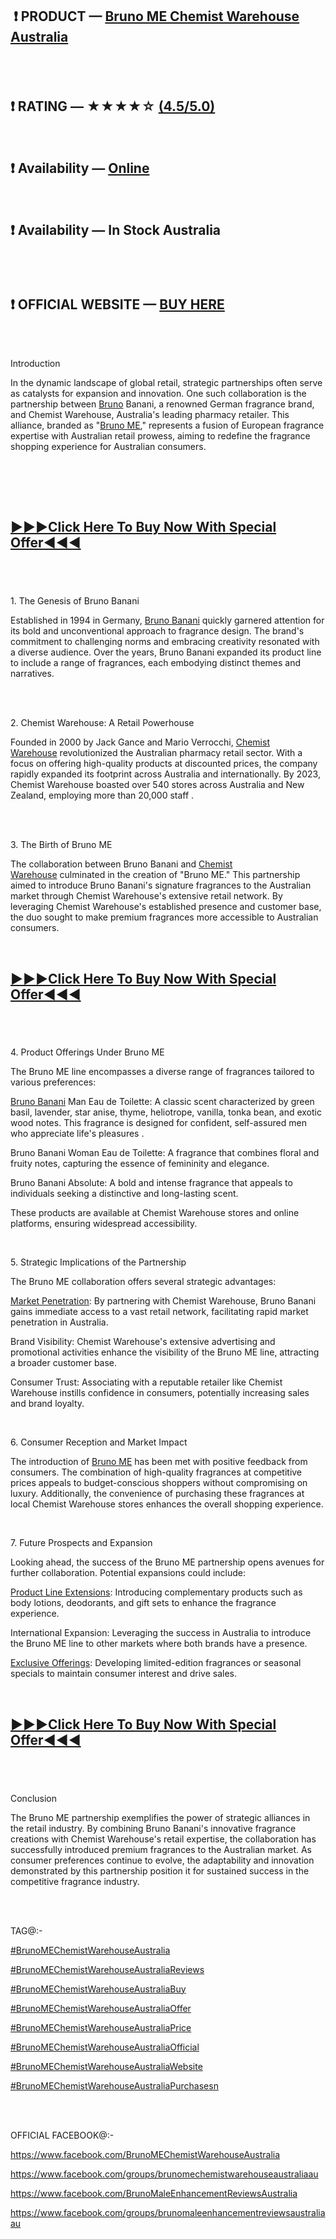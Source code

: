 <h2 class="CjVfdc"><span class="C9DxTc ">&nbsp;</span><span class="jgG6ef C9DxTc ">❗ PRODUCT &mdash;&nbsp;</span><a class="XqQF9c" href="https://www.facebook.com/BrunoMEChemistWarehouseAustralia" target="_blank"><span class="jgG6ef C9DxTc ">Bruno ME Chemist Warehouse Australia</span></a></h2>
<h2 id="h.7is0wugx20l5" class="CobnVe yMxPgf  aP9Z7e">&nbsp;</h2>
<h2 class="CjVfdc"><span class="C9DxTc ">❗ RATING &mdash; ★★★★☆&nbsp;</span><a class="XqQF9c" href="https://www.facebook.com/BrunoMEChemistWarehouseAustralia" target="_blank"><span class="C9DxTc ">(4.5/5.0)</span></a></h2>
<div class="PPhIP rviiZ">&nbsp;</div>
<h2 class="CjVfdc"><span class="C9DxTc ">❗ Availability &mdash;&nbsp;</span><a class="XqQF9c" href="https://careline360.com/bruno-me-au-buy" target="_blank"><span class="C9DxTc ">Online</span></a></h2>
<div class="PPhIP rviiZ">&nbsp;</div>
<h2 class="CjVfdc"><span class="C9DxTc ">❗ Availability &mdash; In Stock Australia</span></h2>
<h2 id="h.qybalkzem178" class="CobnVe yMxPgf  aP9Z7e">&nbsp;</h2>
<h2 class="CjVfdc"><span class="C9DxTc ">❗ OFFICIAL WEBSITE &mdash;&nbsp;</span><a class="XqQF9c" href="https://careline360.com/bruno-me-au-buy" target="_blank"><span class="C9DxTc ">BUY HERE</span></a></h2>
<p class="zfr3Q CDt4Ke " dir="ltr"><span class="C9DxTc "><br /><br /></span></p>
<p class="zfr3Q CDt4Ke " dir="ltr"><span class="C9DxTc ">Introduction</span></p>
<p class="zfr3Q CDt4Ke " dir="ltr"><span class="C9DxTc ">In the dynamic landscape of global retail, strategic partnerships often serve as catalysts for expansion and innovation. One such collaboration is the partnership between&nbsp;</span><a class="XqQF9c" href="https://www.facebook.com/BrunoMEChemistWarehouseAustralia" target="_blank"><span class="C9DxTc ">Bruno</span></a><span class="C9DxTc ">&nbsp;Banani, a renowned German fragrance brand, and Chemist Warehouse, Australia's leading pharmacy retailer. This alliance, branded as "</span><a class="XqQF9c" href="https://www.facebook.com/BrunoMEChemistWarehouseAustralia" target="_blank"><span class="C9DxTc ">Bruno ME</span></a><span class="C9DxTc ">," represents a fusion of European fragrance expertise with Australian retail prowess, aiming to redefine the fragrance shopping experience for Australian consumers.</span></p>
<p>&nbsp;</p>
<div id="h.6azj5y6isiil" class="CobnVe yMxPgf  aP9Z7e">&nbsp;</div>
<div class="PPhIP rviiZ">&nbsp;</div>
<h2 class="CjVfdc"><a class="XqQF9c" href="https://careline360.com/bruno-me-au-buy" target="_blank"><span class="C9DxTc aw5Odc ">►►►Click Here To Buy Now With Special Offer◄◄◄</span></a></h2>
<h2>&nbsp;</h2>
<p class="zfr3Q CDt4Ke " dir="ltr"><span class="C9DxTc ">1. The Genesis of Bruno Banani</span></p>
<p class="zfr3Q CDt4Ke " dir="ltr"><span class="C9DxTc ">Established in 1994 in Germany,&nbsp;</span><a class="XqQF9c" href="https://www.facebook.com/BrunoMEChemistWarehouseAustralia" target="_blank"><span class="C9DxTc ">Bruno Banani</span></a><span class="C9DxTc ">&nbsp;quickly garnered attention for its bold and unconventional approach to fragrance design. The brand's commitment to challenging norms and embracing creativity resonated with a diverse audience. Over the years, Bruno Banani expanded its product line to include a range of fragrances, each embodying distinct themes and narratives.</span></p>
<p class="zfr3Q CDt4Ke " dir="ltr"><span class="C9DxTc "><br /><br /></span></p>
<p class="zfr3Q CDt4Ke " dir="ltr"><span class="C9DxTc ">2. Chemist Warehouse: A Retail Powerhouse</span></p>
<p class="zfr3Q CDt4Ke " dir="ltr"><span class="C9DxTc ">Founded in 2000 by Jack Gance and Mario Verrocchi,&nbsp;</span><a class="XqQF9c" href="https://www.facebook.com/groups/brunomechemistwarehouseaustraliaau" target="_blank"><span class="C9DxTc ">Chemist Warehouse</span></a><span class="C9DxTc ">&nbsp;revolutionized the Australian pharmacy retail sector. With a focus on offering high-quality products at discounted prices, the company rapidly expanded its footprint across Australia and internationally. By 2023, Chemist Warehouse boasted over 540 stores across Australia and New Zealand, employing more than 20,000 staff .</span></p>
<p class="zfr3Q CDt4Ke " dir="ltr"><span class="C9DxTc "><br /><br /></span></p>
<p class="zfr3Q CDt4Ke " dir="ltr"><span class="C9DxTc ">3. The Birth of Bruno ME</span></p>
<p class="zfr3Q CDt4Ke " dir="ltr"><span class="C9DxTc ">The collaboration between Bruno Banani and&nbsp;</span><a class="XqQF9c" href="https://www.facebook.com/groups/brunomechemistwarehouseaustraliaau" target="_blank"><span class="C9DxTc ">Chemist Warehouse</span></a><span class="C9DxTc ">&nbsp;culminated in the creation of "Bruno ME." This partnership aimed to introduce Bruno Banani's signature fragrances to the Australian market through Chemist Warehouse's extensive retail network. By leveraging Chemist Warehouse's established presence and customer base, the duo sought to make premium fragrances more accessible to Australian consumers.</span></p>
<p>&nbsp;</p>
<h2 class="zfr3Q CDt4Ke " dir="ltr"><a class="XqQF9c" href="https://careline360.com/bruno-me-au-buy" target="_blank"><span class="jgG6ef C9DxTc ">►►►Click Here To Buy Now With Special Offer◄◄◄</span></a></h2>
<h2>&nbsp;</h2>
<p class="zfr3Q CDt4Ke " dir="ltr"><span class="C9DxTc ">4. Product Offerings Under Bruno ME</span></p>
<p class="zfr3Q CDt4Ke " dir="ltr"><span class="C9DxTc ">The Bruno ME line encompasses a diverse range of fragrances tailored to various preferences:</span></p>
<p class="zfr3Q CDt4Ke " dir="ltr"><a class="XqQF9c" href="https://www.facebook.com/BrunoMaleEnhancementReviewsAustralia" target="_blank"><span class="C9DxTc ">Bruno Banani</span></a><span class="C9DxTc ">&nbsp;Man Eau de Toilette: A classic scent characterized by green basil, lavender, star anise, thyme, heliotrope, vanilla, tonka bean, and exotic wood notes. This fragrance is designed for confident, self-assured men who appreciate life's pleasures .</span></p>
<p class="zfr3Q CDt4Ke " dir="ltr"><span class="C9DxTc ">Bruno Banani Woman Eau de Toilette: A fragrance that combines floral and fruity notes, capturing the essence of femininity and elegance.</span></p>
<p class="zfr3Q CDt4Ke " dir="ltr"><span class="C9DxTc ">Bruno Banani Absolute: A bold and intense fragrance that appeals to individuals seeking a distinctive and long-lasting scent.</span></p>
<p class="zfr3Q CDt4Ke " dir="ltr"><span class="C9DxTc ">These products are available at Chemist Warehouse stores and online platforms, ensuring widespread accessibility.</span></p>
<p>&nbsp;</p>
<p class="zfr3Q CDt4Ke " dir="ltr"><span class="C9DxTc ">5. Strategic Implications of the Partnership</span></p>
<p class="zfr3Q CDt4Ke " dir="ltr"><span class="C9DxTc ">The Bruno ME collaboration offers several strategic advantages:</span></p>
<p class="zfr3Q CDt4Ke " dir="ltr"><a class="XqQF9c" href="https://www.facebook.com/BrunoMaleEnhancementReviewsAustralia" target="_blank"><span class="C9DxTc ">Market Penetration</span></a><span class="C9DxTc ">: By partnering with Chemist Warehouse, Bruno Banani gains immediate access to a vast retail network, facilitating rapid market penetration in Australia.</span></p>
<p class="zfr3Q CDt4Ke " dir="ltr"><span class="C9DxTc ">Brand Visibility: Chemist Warehouse's extensive advertising and promotional activities enhance the visibility of the Bruno ME line, attracting a broader customer base.</span></p>
<p class="zfr3Q CDt4Ke " dir="ltr"><span class="C9DxTc ">Consumer Trust: Associating with a reputable retailer like Chemist Warehouse instills confidence in consumers, potentially increasing sales and brand loyalty.</span></p>
<p>&nbsp;</p>
<p class="zfr3Q CDt4Ke " dir="ltr"><span class="C9DxTc ">6. Consumer Reception and Market Impact</span></p>
<p class="zfr3Q CDt4Ke " dir="ltr"><span class="C9DxTc ">The introduction of&nbsp;</span><a class="XqQF9c" href="https://www.facebook.com/BrunoMaleEnhancementReviewsAustralia" target="_blank"><span class="C9DxTc ">Bruno ME</span></a><span class="C9DxTc ">&nbsp;has been met with positive feedback from consumers. The combination of high-quality fragrances at competitive prices appeals to budget-conscious shoppers without compromising on luxury. Additionally, the convenience of purchasing these fragrances at local Chemist Warehouse stores enhances the overall shopping experience.</span></p>
<p>&nbsp;</p>
<p class="zfr3Q CDt4Ke " dir="ltr"><span class="C9DxTc ">7. Future Prospects and Expansion</span></p>
<p class="zfr3Q CDt4Ke " dir="ltr"><span class="C9DxTc ">Looking ahead, the success of the Bruno ME partnership opens avenues for further collaboration. Potential expansions could include:</span></p>
<p class="zfr3Q CDt4Ke " dir="ltr"><a class="XqQF9c" href="https://www.facebook.com/BrunoMEChemistWarehouseAustralia" target="_blank"><span class="C9DxTc ">Product Line Extensions</span></a><span class="C9DxTc ">: Introducing complementary products such as body lotions, deodorants, and gift sets to enhance the fragrance experience.</span></p>
<p class="zfr3Q CDt4Ke " dir="ltr"><span class="C9DxTc ">International Expansion: Leveraging the success in Australia to introduce the Bruno ME line to other markets where both brands have a presence.</span></p>
<p class="zfr3Q CDt4Ke " dir="ltr"><a class="XqQF9c" href="https://www.facebook.com/BrunoMEChemistWarehouseAustralia" target="_blank"><span class="C9DxTc ">Exclusive Offerings</span></a><span class="C9DxTc ">: Developing limited-edition fragrances or seasonal specials to maintain consumer interest and drive sales.</span></p>
<p>&nbsp;</p>
<h2 class="zfr3Q CDt4Ke " dir="ltr"><a class="XqQF9c" href="https://careline360.com/bruno-me-au-buy" target="_blank"><span class="jgG6ef C9DxTc ">►►►Click Here To Buy Now With Special Offer◄◄◄</span></a></h2>
<h2>&nbsp;</h2>
<p class="zfr3Q CDt4Ke " dir="ltr"><span class="C9DxTc ">Conclusion</span></p>
<p class="zfr3Q CDt4Ke " dir="ltr"><span class="C9DxTc ">The Bruno ME partnership exemplifies the power of strategic alliances in the retail industry. By combining Bruno Banani's innovative fragrance creations with Chemist Warehouse's retail expertise, the collaboration has successfully introduced premium fragrances to the Australian market. As consumer preferences continue to evolve, the adaptability and innovation demonstrated by this partnership position it for sustained success in the competitive fragrance industry.</span></p>
<p class="zfr3Q CDt4Ke " dir="ltr"><span class="C9DxTc "><br /><br /></span></p>
<p class="zfr3Q CDt4Ke " dir="ltr"><span class="C9DxTc ">TAG@:-</span></p>
<p class="zfr3Q CDt4Ke " dir="ltr"><a class="XqQF9c" href="https://www.facebook.com/BrunoMEChemistWarehouseAustralia" target="_blank"><span class="C9DxTc ">#BrunoMEChemistWarehouseAustralia</span></a></p>
<p class="zfr3Q CDt4Ke " dir="ltr"><a class="XqQF9c" href="https://www.facebook.com/groups/brunomechemistwarehouseaustraliaau" target="_blank"><span class="C9DxTc ">#BrunoMEChemistWarehouseAustraliaReviews</span></a></p>
<p class="zfr3Q CDt4Ke " dir="ltr"><a class="XqQF9c" href="https://www.facebook.com/BrunoMaleEnhancementReviewsAustralia" target="_blank"><span class="C9DxTc ">#BrunoMEChemistWarehouseAustraliaBuy</span></a></p>
<p class="zfr3Q CDt4Ke " dir="ltr"><a class="XqQF9c" href="https://www.facebook.com/groups/brunomaleenhancementreviewsaustraliaau" target="_blank"><span class="C9DxTc ">#BrunoMEChemistWarehouseAustraliaOffer</span></a></p>
<p class="zfr3Q CDt4Ke " dir="ltr"><a class="XqQF9c" href="https://www.facebook.com/BrunoMEChemistWarehouseAustralia" target="_blank"><span class="C9DxTc ">#BrunoMEChemistWarehouseAustraliaPrice</span></a></p>
<p class="zfr3Q CDt4Ke " dir="ltr"><a class="XqQF9c" href="https://www.facebook.com/groups/brunomechemistwarehouseaustraliaau" target="_blank"><span class="C9DxTc ">#BrunoMEChemistWarehouseAustraliaOfficial</span></a></p>
<p class="zfr3Q CDt4Ke " dir="ltr"><a class="XqQF9c" href="https://www.facebook.com/BrunoMaleEnhancementReviewsAustralia" target="_blank"><span class="C9DxTc ">#BrunoMEChemistWarehouseAustraliaWebsite</span></a></p>
<p class="zfr3Q CDt4Ke " dir="ltr"><a class="XqQF9c" href="https://www.facebook.com/groups/brunomaleenhancementreviewsaustraliaau" target="_blank"><span class="C9DxTc ">#BrunoMEChemistWarehouseAustraliaPurchasesn</span></a></p>
<p class="zfr3Q CDt4Ke " dir="ltr"><span class="C9DxTc "><br /><br /></span></p>
<p class="zfr3Q CDt4Ke " dir="ltr"><span class="C9DxTc ">OFFICIAL FACEBOOK@:-</span></p>
<p class="zfr3Q CDt4Ke " dir="ltr"><a class="XqQF9c" href="https://www.facebook.com/BrunoMEChemistWarehouseAustralia" target="_blank"><span class="C9DxTc ">https://www.facebook.com/BrunoMEChemistWarehouseAustralia</span></a></p>
<p class="zfr3Q CDt4Ke " dir="ltr"><a class="XqQF9c" href="https://www.facebook.com/groups/brunomechemistwarehouseaustraliaau" target="_blank"><span class="C9DxTc ">https://www.facebook.com/groups/brunomechemistwarehouseaustraliaau</span></a></p>
<p class="zfr3Q CDt4Ke " dir="ltr"><a class="XqQF9c" href="https://www.facebook.com/BrunoMaleEnhancementReviewsAustralia" target="_blank"><span class="C9DxTc ">https://www.facebook.com/BrunoMaleEnhancementReviewsAustralia</span></a></p>
<p class="zfr3Q CDt4Ke " dir="ltr"><a class="XqQF9c" href="https://www.facebook.com/groups/brunomaleenhancementreviewsaustraliaau" target="_blank"><span class="C9DxTc ">https://www.facebook.com/groups/brunomaleenhancementreviewsaustraliaau</span></a></p>
